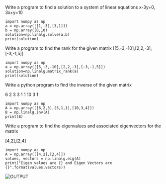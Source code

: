 Write a program to find a solution to a system of linear equations x-3y=0, 3x+y=10

```
import numpy as np
a = np.array([[1,-3],[3,1]])
b = np.array([0,10)
solution=np.linalg.solve(a,b)
print(solution)
```


Write a program to find the rank for the given matrix [[5,-3,-10],[2,2,-3],[-3,-1,5]]
```
import numpy as np
a = np.array([[5,-3,-10],[2,2,-3],[-3,-1,5]])
solution=np.linalg.matrix_rank(a)
print(solution)
```
Write a python program to find the inverse of the given matrix

6  2 3
3  1 1
10 3 1

```
import numpy as np
A = np.array([[6,2,3],[3,1,1],[10,3,4]])
B = np.linalg.inv(A)
print(B)

```

Write a program to find the eigenvalues and associated eigenvectors for the matrix

[4,2],[2,4]
```
import numpy as np
A = np.array([[4,2],[2,4]])
values, vectors = np.linalg.eig(A)
print("Eigen values are {} and Eigen Vectors are {}".format(values,vectors))

```

![OUTPUT](./images/filename.png)
